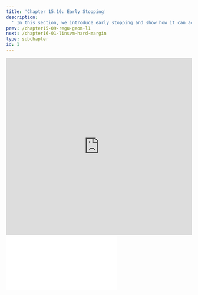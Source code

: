 ```yaml
---
title: 'Chapter 15.10: Early Stopping'
description:
  ' In this section, we introduce early stopping and show how it can act as a regularizer. '
prev: /chapter15-09-regu-geom-l1
next: /chapter16-01-linsvm-hard-margin
type: subchapter
id: 1
---
```



<!-- Hier jetzt die neuen Links einpflegen -->


<exercise id="1" title="Video Lecture">
<iframe width="100%" height="480" src="https://www.youtube.com/embed/wicBbjxFlS0" frameborder="0" allow="accelerometer; autoplay; encrypted-media; gyroscope; picture-in-picture" allowfullscreen></iframe>
</exercise>

<exercise id="2" title="Slides">
<object data="pdfs/15/slides-regu-early-stopping.pdf" type="application/pdf" style="width:100%;height:480px">
    <embed src="pdfs/15/slides-regu-early-stopping.pdf" type="application/pdf" />
</object>
</exercise>


